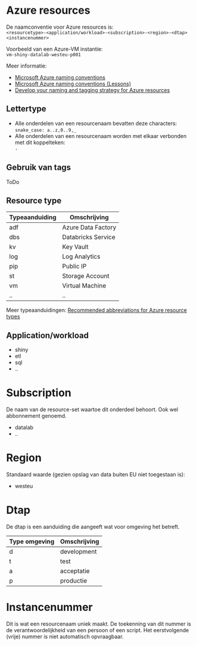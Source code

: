 # Azure resources
De naamconventie voor Azure resources is:<br>`<resourcetype>-<application/workload>-<subscription>-<region>-<dtap><instancenummer>`

Voorbeeld van een Azure-VM instantie:<br>`vm-shiny-datalab-westeu-p001`

Meer informatie:
* [Microsoft Azure naming conventions](https://azurelessons.com/microsoft-azure-naming-conventions/#:~:text=Below%20are%20some%20Naming%20rules%20and%20restrictions%20as,to%2050%20characters.%20It%20should%20contain%20alphanumeric%20characters.)
* [Microsoft Azure naming conventions (Lessons)](https://azurelessons.com/microsoft-azure-naming-conventions/#:~:text=Below%20are%20some%20Naming%20rules%20and%20restrictions%20as,to%2050%20characters.%20It%20should%20contain%20alphanumeric%20characters.)
* [Develop your naming and tagging strategy for Azure resources](https://docs.microsoft.com/en-us/azure/cloud-adoption-framework/ready/azure-best-practices/naming-and-tagging)

## Lettertype
* Alle onderdelen van een resourcenaam bevatten deze characters:<br>`snake_case: a..z,0..9,_` 
* Alle onderdelen van een resourcenaam worden met elkaar verbonden met dit koppelteken:<br>`-`

## Gebruik van tags
ToDo

## Resource type

|     Typeaanduiding       | Omschrijving |
|------------|----------|
| adf | Azure Data Factory |
| dbs | Databricks Service|
| kv | Key Vault |
| log | Log Analytics |
| pip | Public IP |
| st | Storage Account |
| vm | Virtual Machine |
| .. | .. |

Meer typeaanduidingen: [Recommended abbreviations for Azure resource types](https://docs.microsoft.com/en-us/azure/cloud-adoption-framework/ready/azure-best-practices/resource-abbreviations)

## Application/workload
* shiny
* etl
* sql
* ..

# Subscription
De naam van de resource-set waartoe dit onderdeel behoort. Ook wel abbonnement genoemd.
* datalab
* ..

# Region
Standaard waarde (gezien opslag van data buiten EU niet toegestaan is):
* westeu

# Dtap
De dtap is een aanduiding die aangeeft wat voor omgeving het betreft.

| Type omgeving | Omschrijving |
|------------|----------|
| d | development |
| t | test |
| a | acceptatie |
| p | productie |

# Instancenummer
Dit is wat een resourcenaam uniek maakt. De toekenning van dit nummer is de verantwoordelijkheid van een persoon of een script.
Het eerstvolgende (vrije) nummer is niet automatisch opvraagbaar.


